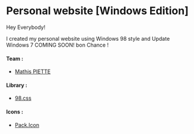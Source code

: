 # Personal website [Windows Edition]

Hey Everybody!

I created my personal website using Windows 98 style and Update Windows 7 COMING SOON!
bon Chance !

#### Team :

- [Mathis PIETTE ](https://github.com/Pousset)

#### Library :

- [98.css](https://jdan.github.io/98.css/)

#### Icons :

- [Pack.Icon](https://win98icons.alexmeub.com/)
